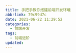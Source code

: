 ```yaml
---
title: 手把手教你搭建前端开发环境
abbrlink: 79c99d7c
date: 2021-06-22 11:29:52
categories:
  - 前端开发
tags:
  - 前端进阶
updated:
---
```

